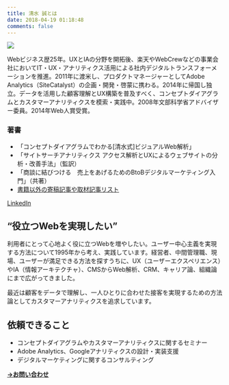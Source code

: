 ```yaml
---
title: 清水 誠とは
date: 2018-04-19 01:18:48
comments: false
---
```


[![](/images/makoto-shimizu-interview-by-loftwork.png)](https://www.opencu.com/2010/04/shimzumakoto1/)

Webビジネス歴25年。UXとIAの分野を開拓後、楽天やWebCrewなどの事業会社においてIT・UX・アナリティクス活用による社内デジタルトランスフォーメーションを推進。2011年に渡米し、プロダクトマネージャーとしてAdobe Analytics（SiteCatalyst）の企画・開発・啓蒙に携わる。2014年に帰国し独立。データを活用した顧客理解とUX構築を普及すべく、コンセプトダイアグラムとカスタマーアナリティクスを模索・実践中。2008年文部科学省アドバイザー委員。2014年Web人賞受賞。

### 著書
* 「コンセプトダイアグラムでわかる[清水式]ビジュアルWeb解析」
* 「サイトサーチアナリティクス  アクセス解析とUXによるウェブサイトの分析・改善手法」（監訳）
* 「商談に結びつける　売上をあげるためのBtoBデジタルマーケティング入門」（共著）
* [書籍以外の寄稿記事や取材記事リスト](/articles/)

[LinkedIn](https://www.linkedin.com/in/smz71/)

## “役立つWebを実現したい”

利用者にとって心地よく役に立つWebを増やしたい。ユーザー中心主義を実現する方法について1995年から考え、実践しています。経営者、中間管理職、現場、ユーザーが満足できる方法を探すうちに、UX（ユーザーエクスペリエンス）やIA（情報アーキテクチャ）、CMSからWeb解析、CRM、キャリア論、組織論にまで広がってきました。

最近は顧客をデータで理解し、一人ひとりに合わせた接客を実現するための方法論としてカスタマーアナリティクスを追求しています。

## 依頼できること

* コンセプトダイアグラムやカスタマーアナリティクスに関するセミナー
* Adobe Analytics、Googleアナリティクスの設計・実装支援
* デジタルマーケティングに関するコンサルティング

[**→お問い合わせ**](/contact/)